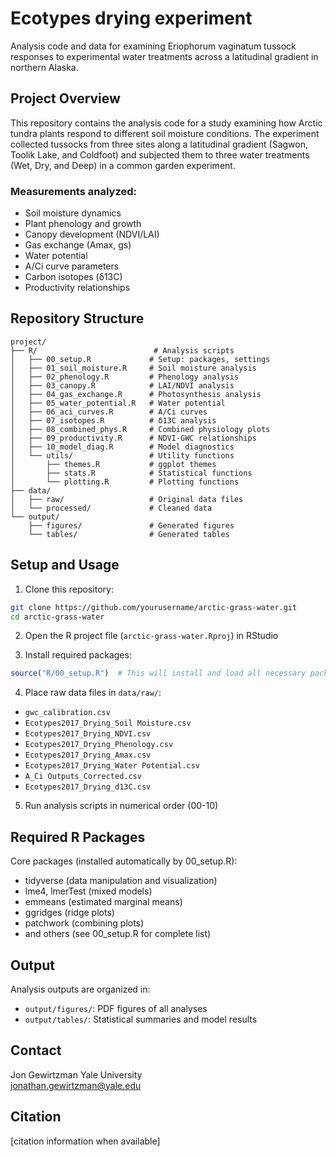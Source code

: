 # Ecotypes drying experiment

Analysis code and data for examining Eriophorum vaginatum tussock responses to experimental water treatments across a latitudinal gradient in northern Alaska.

## Project Overview

This repository contains the analysis code for a study examining how Arctic tundra plants respond to different soil moisture conditions. The experiment collected tussocks from three sites along a latitudinal gradient (Sagwon, Toolik Lake, and Coldfoot) and subjected them to three water treatments (Wet, Dry, and Deep) in a common garden experiment.

### Measurements analyzed:
- Soil moisture dynamics
- Plant phenology and growth
- Canopy development (NDVI/LAI)
- Gas exchange (Amax, gs)
- Water potential
- A/Ci curve parameters
- Carbon isotopes (δ13C)
- Productivity relationships

## Repository Structure

```
project/
├── R/                          # Analysis scripts
│   ├── 00_setup.R             # Setup: packages, settings
│   ├── 01_soil_moisture.R     # Soil moisture analysis
│   ├── 02_phenology.R         # Phenology analysis
│   ├── 03_canopy.R            # LAI/NDVI analysis
│   ├── 04_gas_exchange.R      # Photosynthesis analysis
│   ├── 05_water_potential.R   # Water potential
│   ├── 06_aci_curves.R        # A/Ci curves
│   ├── 07_isotopes.R          # δ13C analysis
│   ├── 08_combined_phys.R     # Combined physiology plots
│   ├── 09_productivity.R      # NDVI-GWC relationships
│   ├── 10_model_diag.R        # Model diagnostics
│   └── utils/                 # Utility functions
│       ├── themes.R           # ggplot themes
│       ├── stats.R            # Statistical functions
│       └── plotting.R         # Plotting functions
├── data/
│   ├── raw/                   # Original data files
│   └── processed/             # Cleaned data
└── output/
    ├── figures/               # Generated figures
    └── tables/                # Generated tables
```

## Setup and Usage

1. Clone this repository:
```bash
git clone https://github.com/yourusername/arctic-grass-water.git
cd arctic-grass-water
```

2. Open the R project file (`arctic-grass-water.Rproj`) in RStudio

3. Install required packages:
```r
source("R/00_setup.R")  # This will install and load all necessary packages
```

4. Place raw data files in `data/raw/`:
- `gwc_calibration.csv`
- `Ecotypes2017_Drying_Soil Moisture.csv`
- `Ecotypes2017_Drying_NDVI.csv`
- `Ecotypes2017_Drying_Phenology.csv`
- `Ecotypes2017_Drying_Amax.csv`
- `Ecotypes2017_Drying_Water Potential.csv`
- `A_Ci Outputs_Corrected.csv`
- `Ecotypes2017_Drying_d13C.csv`

5. Run analysis scripts in numerical order (00-10)

## Required R Packages

Core packages (installed automatically by 00_setup.R):
- tidyverse (data manipulation and visualization)
- lme4, lmerTest (mixed models)
- emmeans (estimated marginal means)
- ggridges (ridge plots)
- patchwork (combining plots)
- and others (see 00_setup.R for complete list)

## Output

Analysis outputs are organized in:
- `output/figures/`: PDF figures of all analyses
- `output/tables/`: Statistical summaries and model results

## Contact

Jon Gewirtzman
Yale University  
jonathan.gewirtzman@yale.edu


## Citation

[citation information when available]
